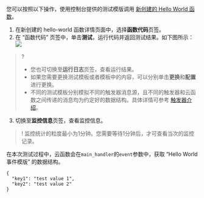 您可以按照以下操作，使用控制台提供的测试模版调用 [新创建的 Hello World 函数](https://cloud.tencent.com/document/product/583/9204)。
1. 在新创建的 hello-world 函数详情页面中，选择**函数代码**页签。
2. 在 “函数代码” 页签中，单击**测试**，运行代码并返回测试结果。如下图所示：
![](https://main.qcloudimg.com/raw/58cf73af5339844e9a6611412c3d4198.png)
>? 
> - 您也可切换至**运行日志**页签，查看运行结果。
> - 如果您需要更换测试模板或者模板中的内容，可以分别单击**更换**和**配置**进行更换。
> - 不同的测试模板分别模拟不同的触发器消息源，且不同的触发器和云函数之间传递的消息均为约定好的数据结构。具体详情可参考 [触发器介绍](https://cloud.tencent.com/document/product/583/9705)。

3. 切换至**监控信息**页签，查看监控信息。
>! 监控统计的粒度最小为1分钟。您需要等待1分钟后，才可查看当次的监控记录。

在本次测试过程中，云函数会在`main_handler`的`event`参数中，获取 “Hello World事件模版” 的数据结构。
```
{
  "key1": "test value 1",
  "key2": "test value 2"
}
```

